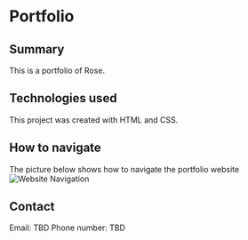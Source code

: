 # Portfolio

## Summary
This is a portfolio of Rose. 

## Technologies used

This project was created with HTML and CSS.

## How to navigate
The picture below shows how to navigate the portfolio website
![Website Navigation](/assets/images/website-navigation.gif "Website Navigation")

## Contact
Email: TBD
Phone number: TBD

